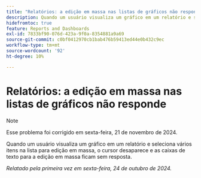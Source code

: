 ```yaml
---
title: "Relatórios: a edição em massa nas listas de gráficos não responde"
description: Quando um usuário visualiza um gráfico em um relatório e seleciona vários itens na lista para edição em massa, o cursor desaparece e as caixas de texto para a edição em massa ficam sem resposta.
hidefromtoc: true
feature: Reports and Dashboards
exl-id: 7833bf90-076d-423a-9f0a-8354881a9a69
source-git-commit: c0bf0412970cb1bab476b59413ed44e0b432c9ec
workflow-type: tm+mt
source-wordcount: '92'
ht-degree: 10%

---
```


# Relatórios: a edição em massa nas listas de gráficos não responde

>[!NOTE]
>
>Esse problema foi corrigido em sexta-feira, 21 de novembro de 2024.

Quando um usuário visualiza um gráfico em um relatório e seleciona vários itens na lista para edição em massa, o cursor desaparece e as caixas de texto para a edição em massa ficam sem resposta.

_Relatado pela primeira vez em sexta-feira, 24 de outubro de 2024._
